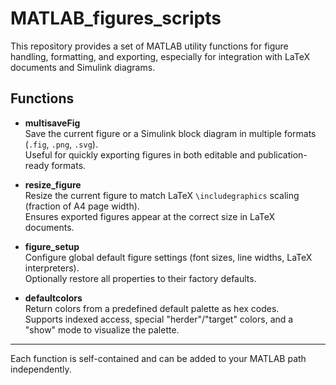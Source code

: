# MATLAB_figures_scripts
This repository provides a set of MATLAB utility functions for figure handling, formatting, and exporting, especially for integration with LaTeX documents and Simulink diagrams.

## Functions

- **multisaveFig**  
  Save the current figure or a Simulink block diagram in multiple formats (`.fig`, `.png`, `.svg`).  
  Useful for quickly exporting figures in both editable and publication-ready formats.

- **resize_figure**  
  Resize the current figure to match LaTeX `\includegraphics` scaling (fraction of A4 page width).  
  Ensures exported figures appear at the correct size in LaTeX documents.

- **figure_setup**  
  Configure global default figure settings (font sizes, line widths, LaTeX interpreters).  
  Optionally restore all properties to their factory defaults.

- **defaultcolors**  
  Return colors from a predefined default palette as hex codes.  
  Supports indexed access, special "herder"/"target" colors, and a "show" mode to visualize the palette.  


---

Each function is self-contained and can be added to your MATLAB path independently.  
